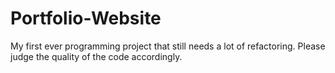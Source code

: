 # Portfolio-Website
My first ever programming project that still needs a lot of refactoring. Please judge the quality of the code accordingly.
